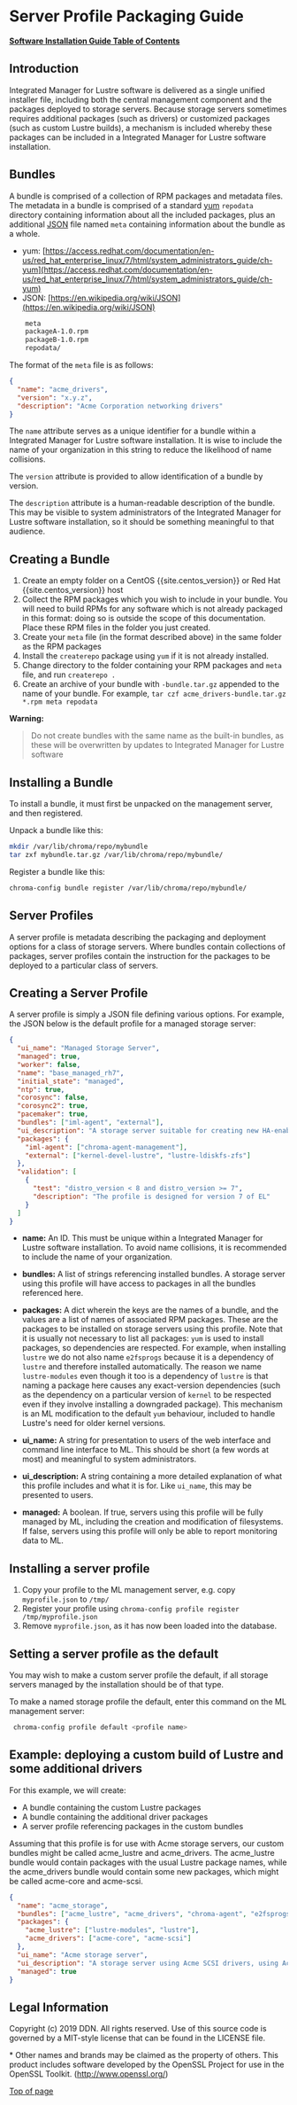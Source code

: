 # <a name="1.0"></a> Server Profile Packaging Guide

[**Software Installation Guide Table of Contents**](ig_TOC.md)

## Introduction

Integrated Manager for Lustre software is delivered as a single unified installer file, including
both the central management component and the packages deployed to storage servers. Because
storage servers sometimes requires additional packages (such as drivers) or customized packages
(such as custom Lustre builds), a mechanism is included whereby these packages can be included
in a Integrated Manager for Lustre software installation.

## Bundles

A bundle is comprised of a collection of RPM packages and metadata files. The metadata
in a bundle is comprised of a standard [yum](https://access.redhat.com/documentation/en-us/red_hat_enterprise_linux/7/html/system_administrators_guide/ch-yum) `repodata` directory containing information about
all the included packages, plus an additional [JSON](https://en.wikipedia.org/wiki/JSON) file named `meta` containing information about the
bundle as a whole.

- yum: [https://access.redhat.com/documentation/en-us/red_hat_enterprise_linux/7/html/system_administrators_guide/ch-yum](https://access.redhat.com/documentation/en-us/red_hat_enterprise_linux/7/html/system_administrators_guide/ch-yum)
- JSON: [https://en.wikipedia.org/wiki/JSON](https://en.wikipedia.org/wiki/JSON)

```bash
    meta
    packageA-1.0.rpm
    packageB-1.0.rpm
    repodata/
```

The format of the `meta` file is as follows:

```json
{
  "name": "acme_drivers",
  "version": "x.y.z",
  "description": "Acme Corporation networking drivers"
}
```

The `name` attribute serves as a unique identifier for a bundle within a Integrated Manager for Lustre software
installation. It is wise to include the name of your organization in this string to reduce
the likelihood of name collisions.

The `version` attribute is provided to allow identification of a bundle by version.

The `description` attribute is a human-readable description of the bundle. This may be visible
to system administrators of the Integrated Manager for Lustre software installation, so it should be something
meaningful to that audience.

## Creating a Bundle

1. Create an empty folder on a CentOS {{site.centos_version}} or Red Hat {{site.centos_version}} host
2. Collect the RPM packages which you wish to include in your bundle. You will need to build RPMs for any software which is not already packaged in this format: doing so is outside the scope of this documentation. Place these RPM files in the folder you just created.
3. Create your `meta` file (in the format described above) in the same folder as the RPM packages
4. Install the `createrepo` package using `yum` if it is not already installed.
5. Change directory to the folder containing your RPM packages and `meta` file, and run `createrepo .`
6. Create an archive of your bundle with `-bundle.tar.gz` appended to the name of your bundle. For example, `tar czf acme_drivers-bundle.tar.gz *.rpm meta repodata`

**Warning:**

> Do not create bundles with the same name as the built-in bundles, as these will be overwritten by updates to Integrated Manager for Lustre software

## Installing a Bundle

To install a bundle, it must first be unpacked on the management server, and then registered.

Unpack a bundle like this:

```bash
mkdir /var/lib/chroma/repo/mybundle
tar zxf mybundle.tar.gz /var/lib/chroma/repo/mybundle/
```

Register a bundle like this:

```bash
chroma-config bundle register /var/lib/chroma/repo/mybundle/
```

## Server Profiles

A server profile is metadata describing the packaging and deployment options for a class of storage
servers. Where bundles contain collections of packages, server profiles contain the instruction
for the packages to be deployed to a particular class of servers.

## Creating a Server Profile

A server profile is simply a JSON file defining various options. For example, the JSON below is the default profile for a managed storage server:

```json
{
  "ui_name": "Managed Storage Server",
  "managed": true,
  "worker": false,
  "name": "base_managed_rh7",
  "initial_state": "managed",
  "ntp": true,
  "corosync": false,
  "corosync2": true,
  "pacemaker": true,
  "bundles": ["iml-agent", "external"],
  "ui_description": "A storage server suitable for creating new HA-enabled filesystem targets",
  "packages": {
    "iml-agent": ["chroma-agent-management"],
    "external": ["kernel-devel-lustre", "lustre-ldiskfs-zfs"]
  },
  "validation": [
    {
      "test": "distro_version < 8 and distro_version >= 7",
      "description": "The profile is designed for version 7 of EL"
    }
  ]
}
```

- **name:**
  An ID. This must be unique within a Integrated Manager for Lustre software installation. To avoid name collisions, it is recommended
  to include the name of your organization.

- **bundles:**
  A list of strings referencing installed bundles. A storage server using this profile will have access
  to packages in all the bundles referenced here.

- **packages:**
  A dict wherein the keys are the names of a bundle, and the values are a list of names of associated RPM packages. These are the packages to be installed on storage servers using this profile. Note that it is usually not necessary to list all packages: `yum` is used to install packages, so dependencies are respected. For example, when installing `lustre` we do not also name `e2fsprogs` because it is a dependency of `lustre` and therefore installed automatically. The reason we name `lustre-modules` even though it too is a dependency of `lustre` is that naming a package here causes any exact-version dependencies (such as the dependency on a particular version of `kernel` to be respected even if they involve installing a downgraded package). This mechanism is an ML modification to the default `yum` behaviour, included to handle Lustre's need for older kernel versions.

- **ui_name:**
  A string for presentation to users of the web interface and command line interface to ML. This should be short (a few words at most) and meaningful to system administrators.

- **ui_description:**
  A string containing a more detailed explanation of what this profile includes and what it is for. Like `ui_name`, this may be presented to users.

- **managed:**
  A boolean. If true, servers using this profile will be fully managed by ML, including the creation and modification of filesystems. If false, servers using this profile will only be able to report monitoring data to ML.

## Installing a server profile

1. Copy your profile to the ML management server, e.g. copy `myprofile.json` to `/tmp/`
2. Register your profile using `chroma-config profile register /tmp/myprofile.json`
3. Remove `myprofile.json`, as it has now been loaded into the database.

## Setting a server profile as the default

You may wish to make a custom server profile the default, if all storage servers managed by the
installation should be of that type.

To make a named storage profile the default, enter this command on the ML management server:

```bash
 chroma-config profile default <profile name>
```

## Example: deploying a custom build of Lustre and some additional drivers

For this example, we will create:

- A bundle containing the custom Lustre packages
- A bundle containing the additional driver packages
- A server profile referencing packages in the custom bundles

Assuming that this profile is for use with Acme storage servers, our custom bundles might
be called acme_lustre and acme_drivers. The acme_lustre bundle would contain packages with
the usual Lustre package names, while the acme_drivers bundle would contain some new packages, which
might be called acme-core and acme-scsi.

```json
{
  "name": "acme_storage",
  "bundles": ["acme_lustre", "acme_drivers", "chroma-agent", "e2fsprogs"],
  "packages": {
    "acme_lustre": ["lustre-modules", "lustre"],
    "acme_drivers": ["acme-core", "acme-scsi"]
  },
  "ui_name": "Acme storage server",
  "ui_description": "A storage server using Acme SCSI drivers, using Acme Lustre extensions",
  "managed": true
}
```

## <a name="1.9"></a>Legal Information

Copyright (c) 2019 DDN. All rights reserved.
Use of this source code is governed by a MIT-style
license that can be found in the LICENSE file.

\* Other names and brands may be claimed as the property of others.
This product includes software developed by the OpenSSL Project for use in the OpenSSL Toolkit. (http://www.openssl.org/)

[Top of page](#1.0)
